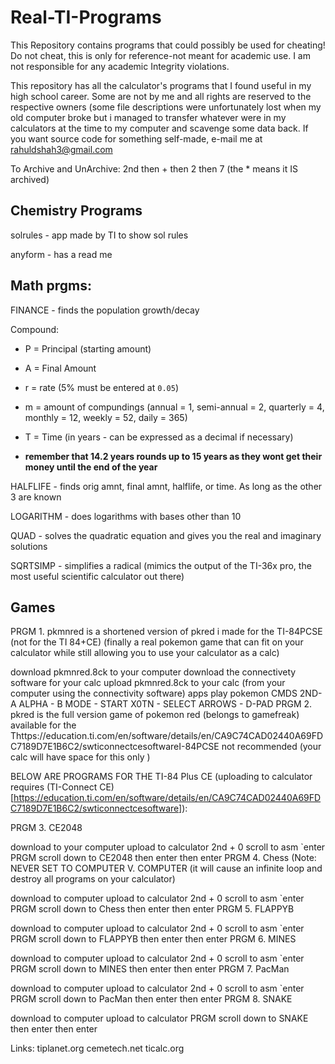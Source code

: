 # Real-TI-Programs
This Repository contains programs that could possibly be used for cheating! Do not cheat, this is only for reference-not meant for academic use. I am not responsible for any academic Integrity violations.

This repository has all the calculator's programs that I found useful in my high school career. Some are not by me and all rights are reserved to the respective owners (some file descriptions were unfortunately lost when my old computer broke but i managed to transfer whatever were in my calculators at the time to my computer and scavenge some data back. If you want source code for something self-made, e-mail me at rahuldshah3@gmail.com

To Archive and UnArchive: 2nd then + then 2 then 7 (the * means it IS archived)

## Chemistry Programs

solrules - app made by TI to show sol rules

anyform - has a read me 

## Math prgms:

FINANCE - finds the population growth/decay

Compound:
- P = Principal (starting amount)
- A = Final Amount
- r = rate (5% must be entered at `0.05`)
- m = amount of compundings (annual = 1, semi-annual = 2, quarterly = 4, monthly = 12, weekly = 52, daily = 365)
- T = Time (in years - can be expressed as a decimal if necessary)

- **remember that 14.2 years rounds up to 15 years as they wont get their money until the end of the year**

HALFLIFE - finds orig amnt, final amnt, halflife, or time. As long as the other 3 are known

LOGARITHM - does logarithms with bases other than 10

QUAD - solves the quadratic equation and gives you the real and imaginary solutions

SQRTSIMP - simplifies a radical (mimics the output of the TI-36x pro, the most useful scientific calculator out there)

## Games

PRGM 1. pkmnred is a shortened version of pkred i made for the TI-84PCSE (not for the TI 84+CE) (finally a real pokemon game that can fit on your calculator while still allowing you to use your calculator as a calc)

download pkmnred.8ck to your computer
download the connectivety software for your calc
upload pkmnred.8ck to your calc (from your computer using the connectivity software)
apps
play pokemon CMDS 2ND- A ALPHA - B MODE - START X0TN - SELECT ARROWS - D-PAD
PRGM 2. pkred is the full version game of pokemon red (belongs to gamefreak) available for the Thttps://education.ti.com/en/software/details/en/CA9C74CAD02440A69FDC7189D7E1B6C2/swticonnectcesoftwareI-84PCSE not recommended (your calc will have space for this only )

BELOW ARE PROGRAMS FOR THE TI-84 Plus CE (uploading to calculator requires (TI-Connect CE)[https://education.ti.com/en/software/details/en/CA9C74CAD02440A69FDC7189D7E1B6C2/swticonnectcesoftware]):

PRGM 3. CE2048

download to your computer
upload to calculator
2nd + 0 scroll to asm `enter
PRGM scroll down to CE2048 then enter then enter
PRGM 4. Chess (Note: NEVER SET TO COMPUTER V. COMPUTER (it will cause an infinite loop and destroy all programs on your calculator)

download to computer
upload to calculator
2nd + 0 scroll to asm `enter
PRGM scroll down to Chess then enter then enter
PRGM 5. FLAPPYB

download to computer
upload to calculator
2nd + 0 scroll to asm `enter
PRGM scroll down to FLAPPYB then enter then enter
PRGM 6. MINES

download to computer
upload to calculator
2nd + 0 scroll to asm `enter
PRGM scroll down to MINES then enter then enter
PRGM 7. PacMan

download to computer
upload to calculator
2nd + 0 scroll to asm `enter
PRGM scroll down to PacMan then enter then enter
PRGM 8. SNAKE

download to computer
upload to calculator
PRGM scroll down to SNAKE then enter then enter


Links:
tiplanet.org
cemetech.net
ticalc.org
